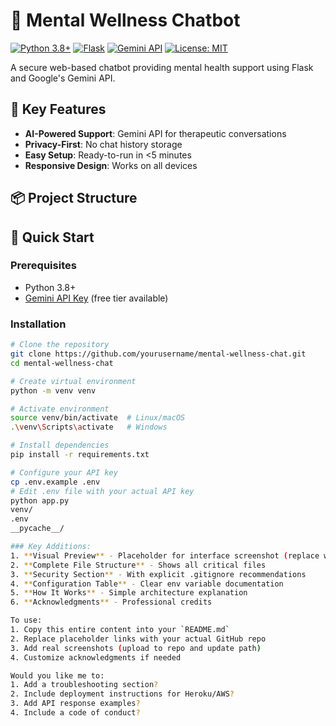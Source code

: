 # 🧠 Mental Wellness Chatbot  

[![Python 3.8+](https://img.shields.io/badge/Python-3.8+-blue?logo=python)](https://www.python.org/)
[![Flask](https://img.shields.io/badge/Flask-2.3-lightgrey?logo=flask)](https://flask.palletsprojects.com/)
[![Gemini API](https://img.shields.io/badge/Powered_by-Gemini_API-FFCA28?logo=google)](https://ai.google.dev/)
[![License: MIT](https://img.shields.io/badge/License-MIT-yellow.svg)](https://opensource.org/licenses/MIT)

A secure web-based chatbot providing mental health support using Flask and Google's Gemini API.


## 🌟 Key Features
- **AI-Powered Support**: Gemini API for therapeutic conversations
- **Privacy-First**: No chat history storage
- **Easy Setup**: Ready-to-run in <5 minutes
- **Responsive Design**: Works on all devices

## 📦 Project Structure

## 🚀 Quick Start

### Prerequisites
- Python 3.8+
- [Gemini API Key](https://ai.google.dev/) (free tier available)

### Installation
```bash
# Clone the repository
git clone https://github.com/yourusername/mental-wellness-chat.git
cd mental-wellness-chat

# Create virtual environment
python -m venv venv

# Activate environment
source venv/bin/activate  # Linux/macOS
.\venv\Scripts\activate   # Windows

# Install dependencies
pip install -r requirements.txt

# Configure your API key
cp .env.example .env
# Edit .env file with your actual API key
python app.py
venv/
.env
__pycache__/

### Key Additions:
1. **Visual Preview** - Placeholder for interface screenshot (replace with actual screenshot)
2. **Complete File Structure** - Shows all critical files
3. **Security Section** - With explicit .gitignore recommendations
4. **Configuration Table** - Clear env variable documentation
5. **How It Works** - Simple architecture explanation
6. **Acknowledgments** - Professional credits

To use:
1. Copy this entire content into your `README.md`
2. Replace placeholder links with your actual GitHub repo
3. Add real screenshots (upload to repo and update path)
4. Customize acknowledgments if needed

Would you like me to:
1. Add a troubleshooting section?
2. Include deployment instructions for Heroku/AWS?
3. Add API response examples?
4. Include a code of conduct?
